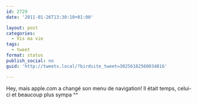 ```yaml
---
id: 2729
date: '2011-01-26T13:30:10+01:00'

layout: post
categories:
  - Vis ma vie
tags:
  - tweet
format: status
publish_social: no
guid: 'http://tweets.local/?birdsite_tweet=30256182560034816'

---
```


Hey, mais apple.com a changé son menu de navigation! Il était temps, celui-ci et beaucoup plus sympa ^^